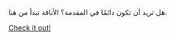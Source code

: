 هل تريد أن تكون دائمًا في المقدمة؟ الأناقة تبدأ من هنا.

[Check it out!](https://www.facebook.com/share/17TW2PL6Tj/)